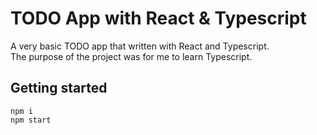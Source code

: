 # TODO App with React & Typescript

A very basic TODO app that written with React and Typescript.  
The purpose of the project was for me to learn Typescript.

## Getting started
```
npm i
npm start
```
